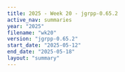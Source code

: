 ```yaml
---
title: 2025 - Week 20 - jgrpp-0.65.2
active_nav: summaries
year: "2025"
filename: "wk20"
version: "jgrpp-0.65.2"
start_date: "2025-05-12"
end_date: "2025-05-18"
layout: "summary"
---
```

